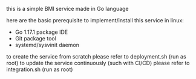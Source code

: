 this is a simple BMI service made in Go language

here are the basic prerequisite to implement/install this service in linux:
- Go 1.17.1 package IDE
- Git package tool
- systemd/sysvinit daemon

to create the service from scratch please refer to deployment.sh (run as root)
to update the service continuously (such with CI/CD) please refer to integration.sh (run as root)
